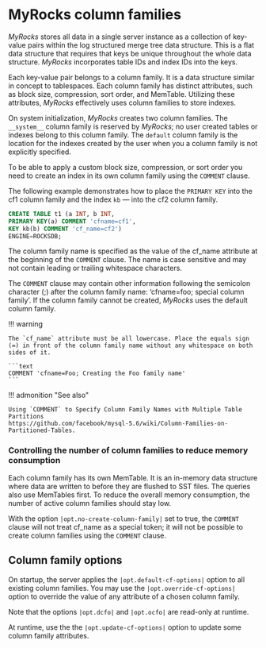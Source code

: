 # MyRocks column families

*MyRocks* stores all data in a single server instance as a collection of
key-value pairs within the log structured merge tree data structure. This is a
flat data structure that requires that keys be unique throughout the whole data
structure. *MyRocks* incorporates table IDs and index IDs into the keys.

Each key-value pair belongs to a column family. It is a data structure similar
in concept to tablespaces. Each column family has distinct attributes, such as
block size, compression, sort order, and MemTable. Utilizing these attributes,
*MyRocks* effectively uses column families to store indexes.

On system initialization, *MyRocks* creates two column families.  The
`__system__` column family is reserved by *MyRocks*; no user created tables or
indexes belong to this column family.  The `default` column family is the
location for the indexes created by the user when you a column family is not
explicitly specified.

To be able to apply a custom block size, compression, or sort order you need to
create an index in its own column family using the `COMMENT` clause.

The following example demonstrates how to place the `PRIMARY KEY` into the
cf1 column family and the index `kb` — into the cf2 column family.

```sql
CREATE TABLE t1 (a INT, b INT,
PRIMARY KEY(a) COMMENT 'cfname=cf1',
KEY kb(b) COMMENT 'cf_name=cf2')
ENGINE=ROCKSDB;
```

The column family name is specified as the value of the cf_name attribute at
the beginning of the `COMMENT` clause. The name is case sensitive and may not
contain leading or trailing whitespace characters.

The `COMMENT` clause may contain other information following the semicolon
character (;) after the column family name: ‘cfname=foo; special column
family’. If the column family cannot be created, *MyRocks* uses the default
column family.

!!! warning

    The `cf_name` attribute must be all lowercase. Place the equals sign (=) in front of the column family name without any whitespace on both sides of it.
    
    ```text
    COMMENT 'cfname=Foo; Creating the Foo family name'
    ```

!!! admonition "See also"

    Using `COMMENT` to Specify Column Family Names with Multiple Table Partitions
    https://github.com/facebook/mysql-5.6/wiki/Column-Families-on-Partitioned-Tables.

### Controlling the number of column families to reduce memory consumption

Each column family has its own MemTable. It is an in-memory data structure where
data are written to before they are flushed to SST files. The queries also use
MemTables first. To reduce the overall memory consumption, the number of active
column families should stay low.

<!-- Application: PS-8.0 not PS-5.7 -->
With the option `|opt.no-create-column-family|` set to true, the `COMMENT`
clause will not treat cf_name as a special token; it will not be possible to
create column families using the `COMMENT` clause.

## Column family options

On startup, the server applies the `|opt.default-cf-options|` option to all
existing column families. You may use the `|opt.override-cf-options|` option to
override the value of any attribute of a chosen column family.

Note that the options `|opt.dcfo|` and `|opt.ocfo|` are read-only at runtime.

At runtime, use the the `|opt.update-cf-options|` option to update some column
family attributes.

<!-- RocksDB options: Each is defined with and without the rocksdb
prefix. Some have the abbreviated syntax -->
